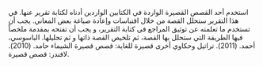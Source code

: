 استخدم أحد القصص القصيرة الواردة في الكتابين الواردين أدناه لكتابة تقرير عنها. في هذا التقرير ستحلل القصة من خلال اقتباسات وإعادة صياغة بعض المعاني. يجب أن تستخدم ما تعلمته عن توثيق المراجع في كتابة التقرير، و يجب أن تفتحه بمقدمة ملخصاً فيها الطريقة التي ستحلل بها القصة، ثم تلخيص القصة ذاتها و ثم تحليلها. 
الباسوسي، أحمد. (2011). تراتيل وحكاوي أخرى قصيرة للغاية: قصص قصيرة
الشيماء حامد. (2010). لافندر: قصص قصيرة.
